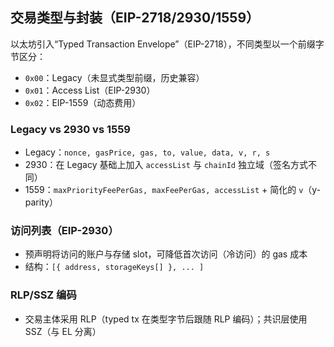 ## 交易类型与封装（EIP-2718/2930/1559）

以太坊引入“Typed Transaction Envelope”（EIP-2718），不同类型以一个前缀字节区分：

- `0x00`：Legacy（未显式类型前缀，历史兼容）
- `0x01`：Access List（EIP-2930）
- `0x02`：EIP-1559（动态费用）

### Legacy vs 2930 vs 1559

- Legacy：`nonce, gasPrice, gas, to, value, data, v, r, s`
- 2930：在 Legacy 基础上加入 `accessList` 与 `chainId` 独立域（签名方式不同）
- 1559：`maxPriorityFeePerGas, maxFeePerGas, accessList` + 简化的 `v`（y-parity）

### 访问列表（EIP-2930）

- 预声明将访问的账户与存储 slot，可降低首次访问（冷访问）的 gas 成本
- 结构：`[{ address, storageKeys[] }, ... ]`

### RLP/SSZ 编码

- 交易主体采用 RLP（typed tx 在类型字节后跟随 RLP 编码）；共识层使用 SSZ（与 EL 分离）

